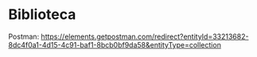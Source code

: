 # Biblioteca
Postman: https://elements.getpostman.com/redirect?entityId=33213682-8dc4f0a1-4d15-4c91-baf1-8bcb0bf9da58&entityType=collection
